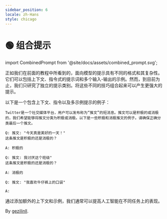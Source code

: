 ```yaml
---
sidebar_position: 6
locale: zh-Hans
style: chicago
---
```


# 🟢 组合提示

import CombinedPrompt from '@site/docs/assets/combined_prompt.svg';


<div style={{textAlign: 'center'}}>
  <CombinedPrompt style={{width:"500px",height:"300px",verticalAlign:"top"}}/>
</div>

正如我们在前面的教程中所看到的，面向模型的提示具有不同的格式和其复杂性。它们可以包括上下文、指令式的提示词和多个输入-输出的示例。然而，到目前为止，我们只研究了独立的提示类别。将这些不同的技巧组合起来可以产生更强大的提示。

以下是一个包含上下文、指令以及多示例提示的例子：

```text
Twitter是一个社交媒体平台，用户可以发布称为“推文”的短消息。推文可以是积极的或消极的，我们希望能够将推文分类为积极或消极。以下是一些积极和消极推文的例子。请确保正确分类最后一个推文。

Q: 推文: "今天真是美好的一天！"
这条推文是积极的还是消极的？

A: 积极的

Q: 推文: 我讨厌这个班级"
这条推文是积极的还是消极的？

A: 消极的

Q: 推文: "我喜欢牛仔裤上的口袋"

A:
```

通过添加额外的上下文和示例，我们通常可以提高人工智能在不同任务上的表现。

By [gezilinll](https://github.com/gezilinll).
